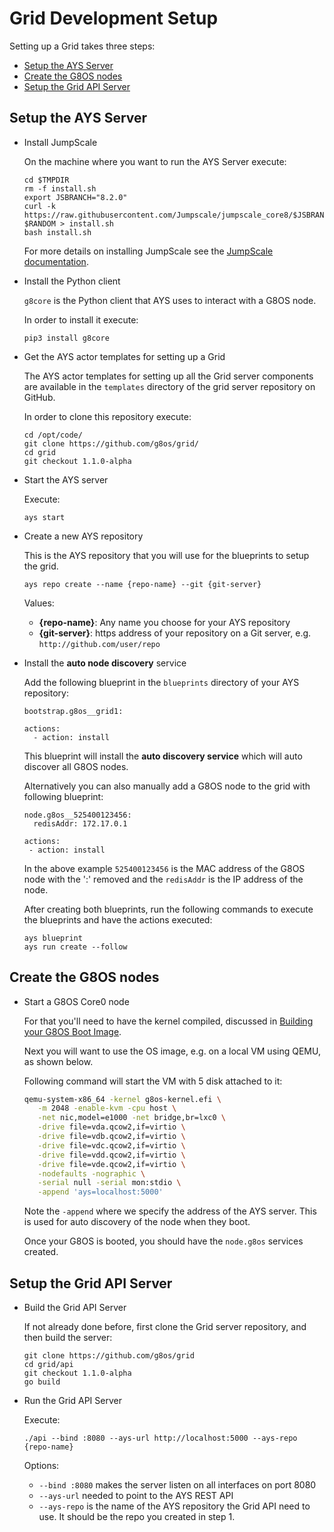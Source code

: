 # Grid Development Setup

Setting up a Grid takes three steps:

- [Setup the AYS Server](#setup-ays)
- [Create the G8OS nodes](#create-nodes)
- [Setup the Grid API Server](#grid-api)


<a id="setup-ays"></a>
## Setup the AYS Server

* Install JumpScale

  On the machine where you want to run the AYS Server execute:

  ```shell
  cd $TMPDIR
  rm -f install.sh
  export JSBRANCH="8.2.0"
  curl -k https://raw.githubusercontent.com/Jumpscale/jumpscale_core8/$JSBRANCH/install/install.sh?$RANDOM > install.sh
  bash install.sh
  ```

  For more details on installing JumpScale see the [JumpScale documentation](https://gig.gitbooks.io/jumpscale-core8/content/Installation/JSDevelopment.html).

* Install the Python client

  `g8core` is the Python client that AYS uses to interact with a G8OS node.

  In order to install it execute:

  ```shell
  pip3 install g8core
  ```

* Get the AYS actor templates for setting up a Grid

  The AYS actor templates for setting up all the Grid server components are available in the `templates` directory of the grid server repository on GitHub.

  In order to clone this repository execute:

  ```shell
  cd /opt/code/
  git clone https://github.com/g8os/grid/
  cd grid
  git checkout 1.1.0-alpha
  ```

* Start the AYS server

  Execute:
  ```shell
  ays start
  ```

* Create a new AYS repository

  This is the AYS repository that you will use for the blueprints to setup the grid.

  ```shell
  ays repo create --name {repo-name} --git {git-server}
  ```

  Values:
  - **{repo-name}**: Any name you choose for your AYS repository
  - **{git-server}**: https address of your repository on a Git server, e.g. `http://github.com/user/repo`

* Install the **auto node discovery** service

  Add the following blueprint in the `blueprints` directory of your AYS repository:

  ```
  bootstrap.g8os__grid1:

  actions:
    - action: install
  ```

  This blueprint will install the **auto discovery service** which will auto discover all G8OS nodes.

  Alternatively you can also manually add a G8OS node to the grid with following blueprint:

  ```
  node.g8os__525400123456:
    redisAddr: 172.17.0.1

  actions:
   - action: install
  ```

  In the above example `525400123456` is the MAC address of the G8OS node with the ':' removed and the `redisAddr` is the IP address of the node.

  After creating both blueprints, run the following commands to execute the blueprints and have the actions executed:

  ```shell
  ays blueprint
  ays run create --follow
  ```


<a id="create-nodes"></a>
## Create the G8OS nodes

* Start a G8OS Core0 node

  For that you'll need to have the kernel compiled, discussed in [Building your G8OS Boot Image](../../building/building.md).

  Next you will want to use the OS image, e.g. on a local VM using QEMU, as shown below.

  Following command will start the VM with 5 disk attached to it:

  ```bash
  qemu-system-x86_64 -kernel g8os-kernel.efi \
     -m 2048 -enable-kvm -cpu host \
     -net nic,model=e1000 -net bridge,br=lxc0 \
     -drive file=vda.qcow2,if=virtio \
     -drive file=vdb.qcow2,if=virtio \
     -drive file=vdc.qcow2,if=virtio \
     -drive file=vdd.qcow2,if=virtio \
     -drive file=vde.qcow2,if=virtio \
     -nodefaults -nographic \
     -serial null -serial mon:stdio \
     -append 'ays=localhost:5000'
  ```

  Note the `-append` where we specify the address of the AYS server. This is used for auto discovery of the node when they boot.

  Once your G8OS is booted, you should have the `node.g8os` services created.


<a id="grid-api"></a>
## Setup the Grid API Server

* Build the Grid API Server

  If not already done before, first clone the Grid server repository, and then build the server:

  ```shell
  git clone https://github.com/g8os/grid
  cd grid/api
  git checkout 1.1.0-alpha
  go build
  ```

* Run the Grid API Server

  Execute:

  `./api --bind :8080 --ays-url http://localhost:5000 --ays-repo {repo-name}`

  Options:
  - `--bind :8080` makes the server listen on all interfaces on port 8080
  - `--ays-url` needed to point to the AYS REST API
  - `--ays-repo` is the name of the AYS repository the Grid API need to use. It should be the repo you created in step 1.
